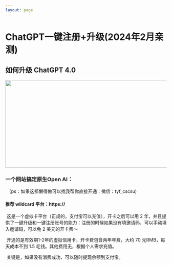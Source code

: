 ```yaml
---
layout: page
---
```


# **ChatGPT一键注册+升级(2024年2月亲测)**

## 如何升级 ChatGPT 4.0

<img src="https://tuloutu.github.io/1.jpg" class="floatpic" width="623" height="274">

### 	一个网站搞定原生Open AI：

​		（ps：如果这都懒得做可以找我帮你直接开通：微信：tyf_cscsu)

#### 	     推荐 wildcard 平台：https://

​	        这是一个虚拟卡平台（正规的，支付宝可以充值），开卡之后可以用 2 年，并且提供了一键升级和一键注册账号的能力：注册的时候如果没有填邀请码，可以手动填入邀请码，可以免 2 美元的开卡费～

​                开通的是有效期1-2年的虚拟信用卡，开卡费包含两年年费，大约 70 元RMB，每天成本不到 1.5 毛钱。其他费用无，根据个人需求充值。

​                 关键是，如果没有消费成功，可以随时提现余额到支付宝。
